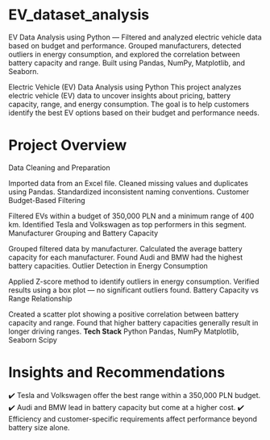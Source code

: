 # EV_dataset_analysis
EV Data Analysis using Python — Filtered and analyzed electric vehicle data based on budget and performance. Grouped manufacturers, detected outliers in energy consumption, and explored the correlation between battery capacity and range. Built using Pandas, NumPy, Matplotlib, and Seaborn.

Electric Vehicle (EV) Data Analysis using Python
This project analyzes electric vehicle (EV) data to uncover insights about pricing, battery capacity, range, and energy consumption. The goal is to help customers identify the best EV options based on their budget and performance needs.

# Project Overview
Data Cleaning and Preparation

Imported data from an Excel file.
Cleaned missing values and duplicates using Pandas.
Standardized inconsistent naming conventions.
Customer Budget-Based Filtering

Filtered EVs within a budget of 350,000 PLN and a minimum range of 400 km.
Identified Tesla and Volkswagen as top performers in this segment.
Manufacturer Grouping and Battery Capacity

Grouped filtered data by manufacturer.
Calculated the average battery capacity for each manufacturer.
Found Audi and BMW had the highest battery capacities.
Outlier Detection in Energy Consumption

Applied Z-score method to identify outliers in energy consumption.
Verified results using a box plot — no significant outliers found.
Battery Capacity vs Range Relationship

Created a scatter plot showing a positive correlation between battery capacity and range.
Found that higher battery capacities generally result in longer driving ranges.
**Tech Stack**
Python
Pandas, NumPy
Matplotlib, Seaborn
Scipy
 # Insights and Recommendations
✔️ Tesla and Volkswagen offer the best range within a 350,000 PLN budget.
✔️ Audi and BMW lead in battery capacity but come at a higher cost.
✔️ Efficiency and customer-specific requirements affect performance beyond battery size alone.

